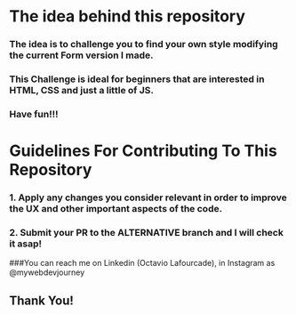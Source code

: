 # The idea behind this repository
### The idea is to challenge you to find your own style modifying the current Form version I made.
### This Challenge is ideal for beginners that are interested in HTML, CSS and just a little of JS.
### Have fun!!!

# Guidelines For Contributing To This Repository

### 1. Apply any changes you consider relevant in order to improve the UX and other important aspects of the code.
### 2. Submit your PR to the ALTERNATIVE branch and I will check it asap!

###You can reach me on Linkedin (Octavio Lafourcade), in Instagram as @mywebdevjourney

## Thank You!
